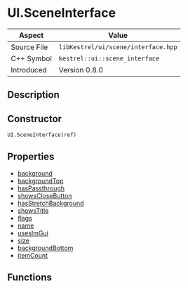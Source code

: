 # UI.SceneInterface
| Aspect | Value |
| --- | --- |
| Source File | `libKestrel/ui/scene/interface.hpp` |
| C++ Symbol | `kestrel::ui::scene_interface` |
| Introduced | Version 0.8.0 |
## Description

## Constructor
```
UI.SceneInterface(ref)
```
## Properties

 - [background](background.md)
 - [backgroundTop](backgroundTop.md)
 - [hasPassthrough](hasPassthrough.md)
 - [showsCloseButton](showsCloseButton.md)
 - [hasStretchBackground](hasStretchBackground.md)
 - [showsTitle](showsTitle.md)
 - [flags](flags.md)
 - [name](name.md)
 - [usesImGui](usesImGui.md)
 - [size](size.md)
 - [backgroundBottom](backgroundBottom.md)
 - [itemCount](itemCount.md)
## Functions

